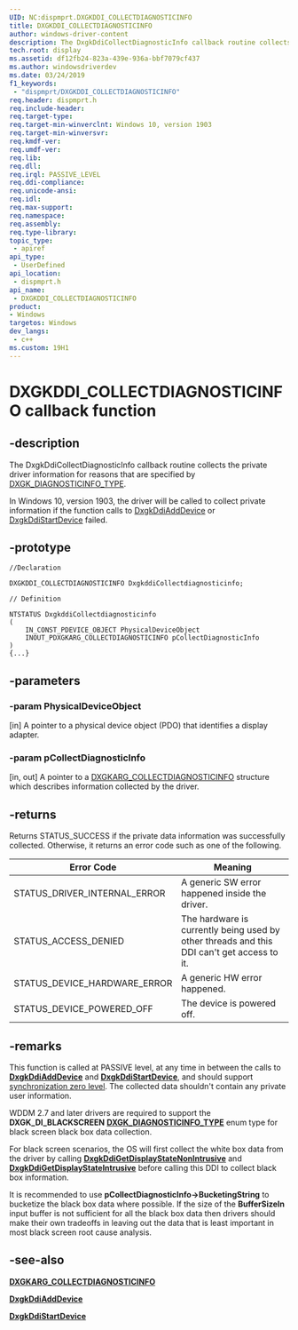 ```yaml
---
UID: NC:dispmprt.DXGKDDI_COLLECTDIAGNOSTICINFO
title: DXGKDDI_COLLECTDIAGNOSTICINFO
author: windows-driver-content
description: The DxgkDdiCollectDiagnosticInfo callback routine collects the private driver information for reasons that are specified by DXGK_DIAGNOSTICINFO_TYPE.
tech.root: display
ms.assetid: df12fb24-823a-439e-936a-bbf7079cf437
ms.author: windowsdriverdev
ms.date: 03/24/2019
f1_keywords:
 - "dispmprt/DXGKDDI_COLLECTDIAGNOSTICINFO"
req.header: dispmprt.h
req.include-header:
req.target-type:
req.target-min-winverclnt: Windows 10, version 1903
req.target-min-winversvr:
req.kmdf-ver:
req.umdf-ver:
req.lib:
req.dll:
req.irql: PASSIVE_LEVEL
req.ddi-compliance:
req.unicode-ansi:
req.idl:
req.max-support:
req.namespace:
req.assembly:
req.type-library: 
topic_type: 
 - apiref
api_type: 
 - UserDefined
api_location: 
 - dispmprt.h
api_name: 
 - DXGKDDI_COLLECTDIAGNOSTICINFO
product:
- Windows
targetos: Windows
dev_langs:
 - c++
ms.custom: 19H1
---
```


# DXGKDDI_COLLECTDIAGNOSTICINFO callback function

## -description

The DxgkDdiCollectDiagnosticInfo callback routine collects the private driver information for reasons that are specified by [DXGK_DIAGNOSTICINFO_TYPE](ne-dispmprt-dxgk_diagnosticinfo_type.md).

In Windows 10, version 1903, the driver will be called to collect private information if the function calls to [DxgkDdiAddDevice](../dispmprt/nc-dispmprt-dxgkddi_add_device.md) or [DxgkDdiStartDevice](../dispmprt/nc-dispmprt-dxgkddi_start_device.md) failed.

## -prototype

```
//Declaration

DXGKDDI_COLLECTDIAGNOSTICINFO DxgkddiCollectdiagnosticinfo;

// Definition

NTSTATUS DxgkddiCollectdiagnosticinfo 
(
	IN_CONST_PDEVICE_OBJECT PhysicalDeviceObject
	INOUT_PDXGKARG_COLLECTDIAGNOSTICINFO pCollectDiagnosticInfo
)
{...}

```

## -parameters

### -param PhysicalDeviceObject

[in] A pointer to a physical device object (PDO) that identifies a display adapter.

### -param pCollectDiagnosticInfo

[in, out] A pointer to a [DXGKARG_COLLECTDIAGNOSTICINFO](ns-dispmprt-dxgkarg_collectdiagnosticinfo.md) structure which describes information collected by the driver.

## -returns

Returns STATUS_SUCCESS if the private data information was successfully collected. Otherwise, it returns an error code such as one of the following.

| Error Code | Meaning |
| ---------- | ------- |
| STATUS_DRIVER_INTERNAL_ERROR | A generic SW error happened inside the driver. |
| STATUS_ACCESS_DENIED         | The hardware is currently being used by other threads and this DDI can't get access to it. |
| STATUS_DEVICE_HARDWARE_ERROR | A generic HW error happened. |
| STATUS_DEVICE_POWERED_OFF    | The device is powered off. |

## -remarks

This function is called at PASSIVE level, at any time in between the calls to [**DxgkDdiAddDevice**](../dispmprt/nc-dispmprt-dxgkddi_add_device.md) and [**DxgkDdiStartDevice**](../dispmprt/nc-dispmprt-dxgkddi_start_device.md), and should support [synchronization zero level](https://docs.microsoft.com/windows-hardware/drivers/display/threading-and-synchronization-zero-level). The collected data shouldn't contain any private user information.

WDDM 2.7 and later drivers are required to support the **DXGK_DI_BLACKSCREEN** [**DXGK_DIAGNOSTICINFO_TYPE**](ne-dispmprt-dxgk_diagnosticinfo_type.md) enum type for black screen black box data collection.

For black screen scenarios, the OS will first collect the white box data from the driver by calling [**DxgkDdiGetDisplayStateNonIntrusive**](nc-dispmprt-dxgkddi_getdisplaystatenonintrusive.md) and [**DxgkDdiGetDisplayStateIntrusive**](nc-dispmprt-dxgkddi_getdisplaystateintrusive.md) before calling this DDI to collect black box information.

It is recommended to use **pCollectDiagnosticInfo->BucketingString** to bucketize the black box data where possible. If the size of the **BufferSizeIn** input buffer is not sufficient for all the black box data then drivers should make their own tradeoffs in leaving out the data that is least important in most black screen root cause analysis.

## -see-also

[**DXGKARG_COLLECTDIAGNOSTICINFO**](ns-dispmprt-dxgkarg_collectdiagnosticinfo.md)

[**DxgkDdiAddDevice**](../dispmprt/nc-dispmprt-dxgkddi_add_device.md)

[**DxgkDdiStartDevice**](../dispmprt/nc-dispmprt-dxgkddi_start_device.md)
